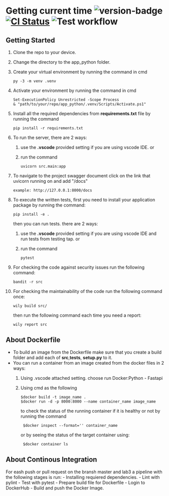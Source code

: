 # Getting current time ![version-badge] [![CI Status](https://github.com/raghadsalameh1/labs/actions/workflows/python-app.yml/badge.svg?branch=lab3)](https://github.com/raghadsalameh1/labs/actions) ![Test workflow]

## Getting Started

1. Clone the repo to your device.
2. Change the directory to the app_python folder.
3. Create your virtual environment by running the command in cmd

    ```text
    py -3 -m venv .venv
    ```

4. Activate your environment by running the command in cmd

    ```text
    Set-ExecutionPolicy Unrestricted -Scope Process
    & "path/to/your/repo/app_python/.venv/Scripts/Activate.ps1"
    ```

5. Install all the required dependencies from **requirements.txt** file by running the command

    ```text
    pip install -r requirements.txt
    ```

6. To run the server, there are 2 ways:
   1. use the **.vscode** provided setting if you are using vscode IDE. or
   2. run the command

        ```text
        uvicorn src.main:app
        ```

7. To navigate to the project swagger document click on the link that uvicorn running on and add "/docs"

    ```text
    example: http://127.0.0.1:8000/docs
    ```  

8. To execute the written tests, first you need to install your application package by running the command:

    ```text
    pip install -e .
    ```

    then you can run tests. there are 2 ways:
    1. use the **.vscode** provided setting if you are using vscode IDE and run tests from testing tap. or
    2. run the command

        ```text
        pytest
        ```

9. For checking the code against security issues run the following command:

    ```text
    bandit -r src
    ```

10. For checking the maintainability of the code run the following command once:

    ```text
    wily build src/
    ```

    then run the following command each time you need a report:

    ```text
    wily report src
    ```

## About Dockerfile

- To build an image from the Dockerfile make sure that you create a build folder and add each of **src**,**tests**, **setup.py** to it.
- You can run a container from an image created from the docker files in 2 ways:
    1. Using .vscode attached setting. choose run Docker:Python - Fastapi
    2. Using cmd as the following

        ```text
        $docker build -t image_name .
        $docker run -d -p 8000:8000 --name container_name image_name
        ```

        to check the status of the running container if it is healthy or not by running the command

        ```text
         $docker inspect --format='' container_name
        ```

        or by seeing the status of the target container using:

        ```text
         $docker container ls
        ```

## About Continous Integration

For eash push or pull request on the bransh master and lab3 a pipeline with the following stages is run:
    - Installing requiered dependencies.
    - Lint with pylint
    - Test with pytest
    - Prepare build file for Dockerfile
    - Login to DockerHub
    - Build and push the Docker Image.

 [version-badge]: https://img.shields.io/badge/version-1.0-blue.svg
 [Test workflow]:https://img.shields.io/github/workflow/status/docker/build-push-action/test?label=test&logo=github&style=flat-square
